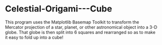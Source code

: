 # Celestial-Origami---Cube

This program uses the Matplotlib Basemap Toolkit to transform the Mercator projection of a star, planet, or other astronomical object into a 3-D globe. That globe is then split into 6 squares and rearranged so as to make it easy to fold up into a cube!

